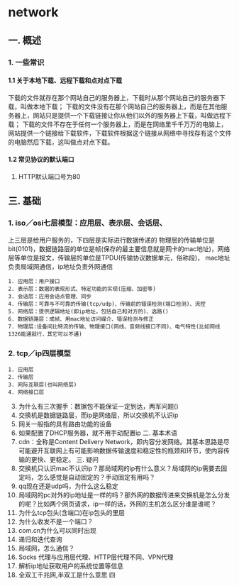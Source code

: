 # network
## 一. 概述
### 1. 一些常识
#### 1.1 关于本地下载、远程下载和点对点下载
下载的文件就存在那个网站自己的服务器上，下载时从那个网站自己的服务器下载，叫做本地下载；
下载的文件没有在那个网站自己的服务器上，而是在其他服务器上，网站只是提供一个下载链接让你从他们以外的服务器上下载，叫做远程下载；
下载的文件不存在于任何一个服务器上，而是在网络里千千万万的电脑上，网站提供一个链接给下载软件，下载软件根据这个链接从网络中寻找存有这个文件的电脑然后下载，这叫做点对点下载。
#### 1.2 常见协议的默认端口
1. HTTP默认端口号为80
## 三. 基础  
### 1. iso／osi七层模型：应用层、表示层、会话层、
上三层是给用户服务的，下四层是实际进行数据传递的
物理层的传输单位是bit(0101)，数据链路层的单位是帧(保存的最主要信息就是网卡的mac地址)，网络层等单位是报文，传输层的单位是TPDU(传输协议数据单元，俗称段)，
mac地址负责局域网通信，ip地址负责外网通信

    1. 应用层：用户接口
    2. 表示层：数据的表现形式、特定功能的实现(压缩、加密等)
    3. 会话层：应用会话点管理、同步
    4. 传输层：可靠与不可靠的传输(tcp/udp)、传输前的错误检测(端口检测)、流控
    5. 网络层：提供逻辑地址(即ip地址，包括自己和对方的)、选路()
    6. 数据链路层：成帧、用mac地址访问媒介、错误检测与修正
    7. 物理层:设备间比特流的传输、物理接口(网线、音频线接口不同)、电气特性(比如网线1326能通就行，其它可以不通)
### 2. tcp／ip四层模型

    1. 应用层
    2. 传输层
    3. 网际互联层(也叫网络层)
    4. 网络接口层

3. 为什么有三次握手：数据包不能保证一定到达，两军问题()
4. 交换机是数据链路层，而ip是网络层，所以交换机不认识ip
5. 网关一般指的具有路由功能的设备
6. 如果配置了DHCP服务器，就不用手动配置ip
二. 基本术语
1. cdn：全称是Content Delivery Network，即内容分发网络。其基本思路是尽可能避开互联网上有可能影响数据传输速度和稳定性的瓶颈和环节，使内容传输的更快、更稳定。
三. 疑问
1. 交换机只认识mac不认识ip？那局域网的ip有什么意义？局域网的ip需要去固定吗，怎么感觉是自动固定的？手动固定有用吗？
2. qq现在还是udp吗，为什么这么稳定
3. 局域网的pc对外的ip地址是一样的吗？那外网的数据传进来交换机是怎么分发的呢？比如两个网页请求，ip一样的话，外网的主机怎么区分谁是谁呢？
4. 为什么tcp包头(含端口)在ip包头的里层
5. 为什么收发不是一个端口？
6. com.cn为什么可以同时出现
7. 递归和迭代查询
8. 局域网，怎么通信？
9. Socks 代理与应用层代理、HTTP层代理不同、VPN代理
10. 解析ip地址获取用户的系统位置等信息
11. 全双工千兆网,半双工是什么意思
四